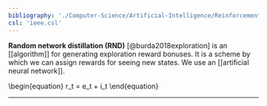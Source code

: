 ```yaml
---
bibliography: './Computer-Science/Artificial-Intelligence/Reinforcement-Learning/papers.bib'
csl: 'ieee.csl'
---
```



**Random network distillation (RND)** [@burda2018exploration] is an [[algorithm]] for generating exploration reward bonuses. It is a scheme by which we can assign rewards for seeing new states. We use an [[artificial neural network]].

\begin{equation}
r_t = e_t + i_t
\end{equation}

---

